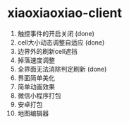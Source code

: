 # xiaoxiaoxiao-client

1. 触控事件的开启关闭 (done)
1. cell大小动态调整自适应 (done)
1. 边界外的刷新cell遮挡
1. 掉落速度调整
1. 全界面无法消除判定刷新 (done)
1. 界面简单美化
1. 简单动画效果
1. 微信小程序打包
1. 安卓打包
1. 地图编辑器